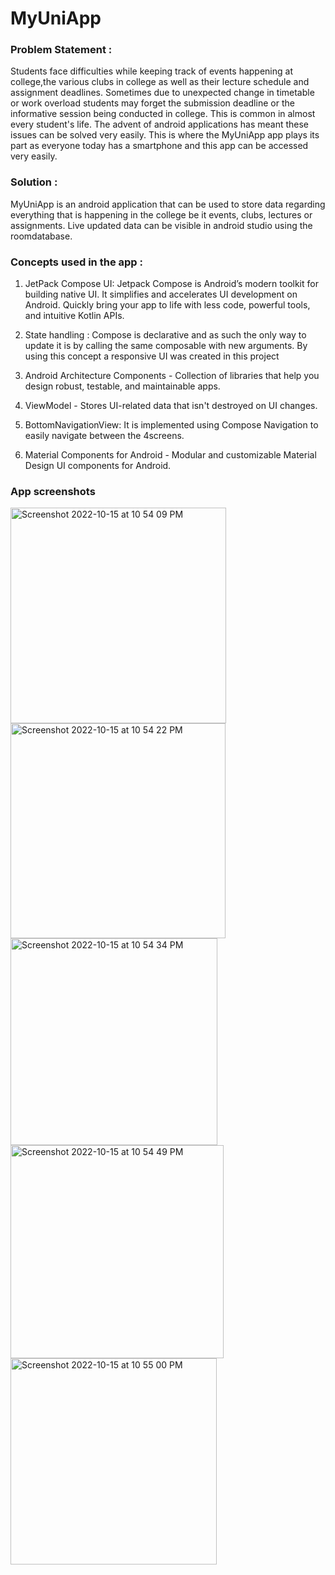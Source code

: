 # MyUniApp
### Problem Statement :
Students face difficulties while keeping track of events happening at college,the various clubs in college as well as their lecture schedule and assignment deadlines.
Sometimes due to unexpected change in timetable or work overload students may forget the submission deadline or the informative session being conducted in college. 
This is common in almost every student's life.
The advent of android applications has meant these issues can be solved very easily. 
This is where the MyUniApp app plays its part as everyone today has a smartphone and this app can be accessed very easily.

### Solution :
MyUniApp is an android application that can be used to store data regarding everything that is happening in the college be it events, clubs, lectures or assignments.
Live updated data can be visible in android studio using the roomdatabase.

### Concepts used in the app :


1. JetPack Compose UI: Jetpack Compose is Android’s modern toolkit for building native UI. It simplifies and accelerates UI development on Android. Quickly bring your app to life with less code, powerful tools, and intuitive Kotlin APIs.

2. State handling : Compose is declarative and as such the only way to update it is by calling the same composable with new arguments. By using this concept a responsive UI was created in this project

3. Android Architecture Components - Collection of libraries that help you design robust, testable, and maintainable apps.
4. ViewModel - Stores UI-related data that isn't destroyed on UI changes.

5. BottomNavigationView: It is implemented using Compose Navigation to easily navigate between the 4screens.

6. Material Components for Android - Modular and customizable Material Design UI components for Android.

### App screenshots

<img width="345" alt="Screenshot 2022-10-15 at 10 54 09 PM" src="https://user-images.githubusercontent.com/60894542/195999880-d7ee86d9-4375-4715-9cc7-4098b8ab6a90.png"> <img width="344" alt="Screenshot 2022-10-15 at 10 54 22 PM" src="https://user-images.githubusercontent.com/60894542/195999885-d11df886-7707-4d33-ab52-48cc2c618005.png">
<img width="331" alt="Screenshot 2022-10-15 at 10 54 34 PM" src="https://user-images.githubusercontent.com/60894542/195999888-acdf8fe0-8a20-4fa1-b785-86ce1725b7c0.png"> 
<img width="341" alt="Screenshot 2022-10-15 at 10 54 49 PM" src="https://user-images.githubusercontent.com/60894542/195999889-cb0dedc5-c0a6-45b9-bc8f-b90824644b5e.png">
<img width="330" alt="Screenshot 2022-10-15 at 10 55 00 PM" src="https://user-images.githubusercontent.com/60894542/195999891-eec0deae-e437-4382-8a51-d47b9fd5e7b9.png">
